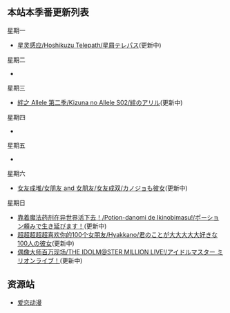 ## 本站本季番更新列表

星期一

- [星灵感应/Hoshikuzu Telepath/星屑テレパス](https://hoshitele-anime.com/)(更新中)

星期二

- 

星期三

- [絆之 Allele 第二季/Kizuna no Allele S02/絆のアリル](https://kizunanoallele.com/)(更新中)

星期四

-

星期五

-

星期六

- [女友成堆/女朋友 and 女朋友/女友成双/カノジョも彼女](https://kanokano-anime.com/)(更新中)

星期日

- [靠着魔法药剂在异世界活下去！/Potion-danomi de Ikinobimasu!/ポーション頼みで生き延びます！](https://potion-anime.com/)(更新中)
- [超超超超超喜欢你的100个女朋友/Hyakkano/君のことが大大大大大好きな100人の彼女](https://hyakkano.com/)(更新中)
- [偶像大师百万现场/THE IDOLM@STER MILLION LIVE!/アイドルマスター ミリオンライブ！](https://as.idolmaster-official.jp/)(更新中)

## 资源站

- [爱恋动漫](https://www.kisssub.org/)
